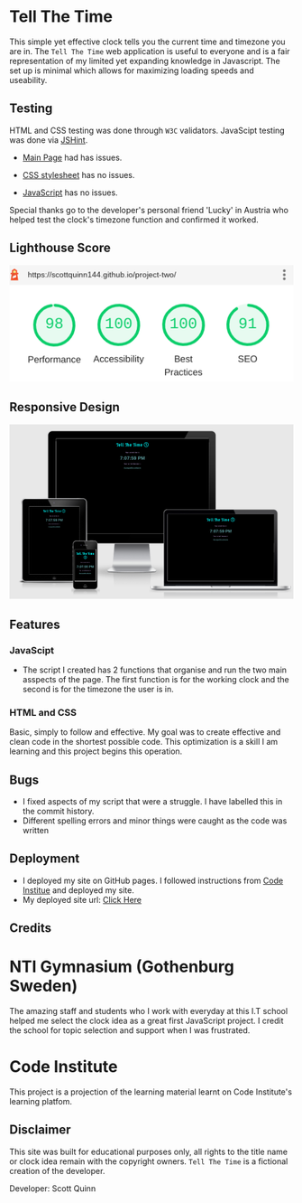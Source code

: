 # **Tell The Time**
This simple yet effective clock tells you the current time and timezone you are in. 
The `Tell The Time` web application is useful to everyone and is a fair representation of my limited yet expanding knowledge in Javascript. The set up is minimal which allows for maximizing loading speeds and useability. 

## **Testing**

HTML and CSS testing was done through `W3C` validators.
JavaScipt testing was done via [JSHint](https://jshint.com/).

- [Main Page](index.html) had has issues.

- [CSS stylesheet](assets/css/style.css) has no issues.

- [JavaScript](assets/javascript/script.js) has no issues.

Special thanks go to the developer's personal friend 'Lucky' in Austria who
helped test the clock's timezone function and confirmed it worked.

## **Lighthouse Score**

![Accessibility Score Small](assets/images/lighthouse.png)

## **Responsive Design**

![Responsive Design Appearance](assets/images/responsive.png)

## **Features**

### JavaScipt
- The script I created has 2 functions that organise and run the two main asspects of the page. The first function is for the working clock and the second is for the timezone the user is in. 

### HTML and CSS
Basic, simply to follow and effective. My goal was to create effective and clean code in the shortest possible code. This optimization is a skill I am learning and this project begins this operation. 

## **Bugs**
<ul>
<li>I fixed aspects of my script that were a struggle. I have labelled this in the commit history.</li>
<li>Different spelling errors and minor things were caught as the code was written</li>
</ul>

## **Deployment**
- I deployed my site on GitHub pages. I followed instructions from [Code Institue](https://codeinstitute.net/se/5-day-coding-challenge/?utm_term=code%20institute&utm_campaign=CI+-+SWE+-+Search+-+Brand&utm_source=adwords&utm_medium=ppc&hsa_acc=8983321581&hsa_cam=14660337051&hsa_grp=134087657984&hsa_ad=546251838233&hsa_src=g&hsa_tgt=kwd-319867646331&hsa_kw=code%20institute&hsa_mt=e&hsa_net=adwords&hsa_ver=3&gclid=Cj0KCQiA15yNBhDTARIsAGnwe0UQv6qv0SwHT3sAGJ6uF8SdJR6nThPCUkVs_yMLPFdVaHSEq1RtzB8aAtAuEALw_wcB) and deployed my site.
- My deployed site url: [Click Here](https://scottquinn144.github.io/project-two/)

## **Credits**

 # NTI Gymnasium (Gothenburg Sweden) 
 The amazing staff and students who I work with everyday at this I.T school 
 helped me select the clock idea as a great first JavaScript project. I credit the school for topic selection and support when I was frustrated.

# Code Institute
This project is a projection of the learning material learnt on Code Institute's learning platfom. 

## **Disclaimer**

This site was built for educational purposes only, all rights to the title name or clock idea remain with the copyright owners. `Tell The Time` is a fictional creation of the developer. 

Developer: Scott Quinn

